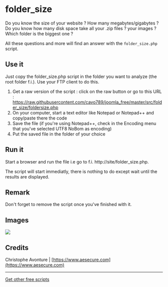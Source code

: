 # folder_size

Do you know the size of your website ?  How many megabytes/gigabytes ? 
Do you know how many disk space take all your .zip files ? your images ? 
Which folder is the biggest one ? 

All these questions and more will find an answer with the `folder_size.php` script.  

## Use it

Just copy the folder_size.php script in the folder you want to analyze (the root folder f.i.).  Use your FTP client to do this.

1. Get a raw version of the script : click on the raw button or go to this URL : https://raw.githubusercontent.com/cavo789/joomla_free/master/src/folder_size/foldersize.php
2. On your computer, start a text editor like Notepad or Notepad++ and copy/paste there the code
3. Save the file (if you're using Notepad++, check in the Encoding menu that you've selected UTF8 NoBom as encoding)
4. Put the saved file in the folder of your choice


## Run it

Start a browser and run the file i.e go to f.i. http://site/folder_size.php.

The script will start immediatly, there is nothing to do except wait until the results are displayed.

## Remark

Don't forget to remove the script once you've finished with it.

## Images

<img src="https://github.com/cavo789/joomla_free/blob/master/src/folder_size/result.png" />

## Credits

Christophe Avonture | [https://www.aesecure.com](https://www.aesecure.com)

-----

[Get other free scripts](https://github.com/cavo789/joomla_free)